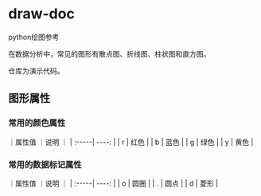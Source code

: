 # draw-doc
python绘图参考

在数据分析中，常见的图形有散点图、折线图、柱状图和直方图。

仓库为演示代码。

## 图形属性

### 常用的颜色属性
｜属性值 ｜说明    ｜
| :-----| ----:  | 
| r     |  红色   | 
| b     |  蓝色   | 
| g     |  绿色   | 
| y     |  黄色   | 

### 常用的数据标记属性
｜属性值 ｜说明    ｜
| :-----| ----:  | 
| o     |  圆圈   | 
| .     |  圆点   | 
| d     |  菱形   | 



